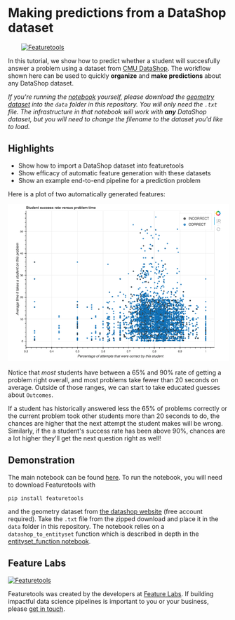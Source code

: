 # Making predictions from a DataShop dataset
<a style="margin:30px" href="https://www.featuretools.com">
    <img width=50% src="https://www.featuretools.com/wp-content/uploads/2017/12/FeatureLabs-Logo-Tangerine-800.png" alt="Featuretools" />
</a>

In this tutorial, we show how to predict whether a student will succesfully answer a problem using a dataset from [CMU DataShop](https://pslcdatashop.web.cmu.edu/). The workflow shown here can be used to quickly **organize** and **make predictions** about any DataShop dataset.

*If you're running the [notebook](Demo%20-%20DataShop.ipynb) yourself, please download the [geometry dataset](https://pslcdatashop.web.cmu.edu/DatasetInfo?datasetId=76) into the `data` folder in this repository. You will only need the `.txt` file. The infrastructure in that notebook will work with **any** DataShop dataset, but you will need to change the filename to the dataset you'd like to load.*

## Highlights
* Show how to import a DataShop dataset into featuretools
* Show efficacy of automatic feature generation with these datasets
* Show an example end-to-end pipeline for a prediction problem

Here is a plot of two automatically generated features: 

![Example image](data/images/exampleimage.png)

Notice that *most* students have between a 65% and 90% rate of getting a problem right overall, and most problems take fewer than 20 seconds on average. Outside of those ranges, we can start to take educated guesses about `Outcomes`. 

If a student has historically answered less the 65% of problems correctly or the current problem took other students more than 20 seconds to do, the chances are higher that the next attempt the student makes will be wrong. Similarly, if the a student's success rate has been above 90%, chances are a lot higher they'll get the next question right as well!

## Demonstration

The main notebook can be found [here](Demo%20-%20DataShop.ipynb). To run the notebook, you will need to download Featuretools with
```
pip install featuretools
```
and the geometry dataset from [the datashop website](https://pslcdatashop.web.cmu.edu/DatasetInfo?datasetId=76) (free account required). Take the `.txt` file from the zipped download and place it in the `data` folder in this repository. The notebook relies on a `datashop_to_entityset` function which is described in depth in the [entityset_function notebook](entityset_function.ipynb).

## Feature Labs
<a href="https://www.featurelabs.com/">
    <img src="http://www.featurelabs.com/wp-content/uploads/2017/12/logo.png" alt="Featuretools" />
</a>

Featuretools was created by the developers at [Feature Labs](https://www.featurelabs.com/). If building impactful data science pipelines is important to you or your business, please [get in touch](https://www.featurelabs.com/contact.html).
